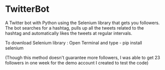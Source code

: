 # TwitterBot
A Twitter bot with Python using the Selenium library that gets you followers. The bot searches for a hashtag, pulls up all the tweets related to the hashtag and automatically likes the tweets at regular intervals.  

To download Selenium library : 
Open Terminal and type - pip install selenium

(Though this method doesn't guarantee more followers, I was able to get 23 followers in one week for the demo account I created to test the code)
